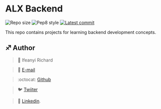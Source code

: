 # ALX Backend

![Repo size](https://img.shields.io/github/repo-size/B3zaleel/alx-backend-python)
![Pep8 style](https://img.shields.io/badge/PEP8-style%20guide-purple?style=round-square)
[![Latest commit](https://img.shields.io/github/last-commit/richard-1257/alx-backend/master?style=round-square)](https://github.com/richard-1257/alx-backend)

This repo contains projects for learning backend development concepts.

## :sagittarius: Author

> :man: Ifeanyi Richard

> :e-mail: [E-mail](richardsifeanyi@gmail.com)

> :octocat: [Github](https://github.com/richard-1257)

> :bird: [Twiiter](https://twitter.com/Richards_TL)

> :blue_book: [Linkedin](https://www.linkedin.com/in/richards-ifeanyi/).

